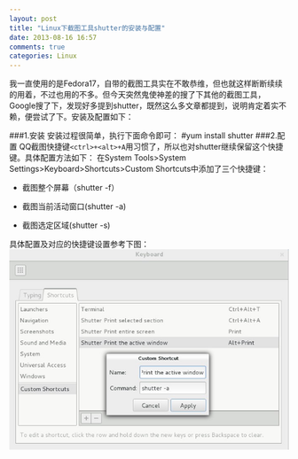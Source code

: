 ```yaml
---
layout: post
title: "Linux下截图工具shutter的安装与配置"
date: 2013-08-16 16:57
comments: true
categories: Linux
---
```

我一直使用的是Fedora17，自带的截图工具实在不敢恭维，但也就这样断断续续的用着，不过也用的不多。但今天突然鬼使神差的搜了下其他的截图工具，Google搜了下，发现好多提到shutter，既然这么多文章都提到，说明肯定着实不赖，便尝试了下。安装及配置如下：

###1.安装
安装过程很简单，执行下面命令即可：
	#yum install shutter
###2.配置
QQ截图快捷键`<ctrl>+<alt>+A`用习惯了，所以也对shutter继续保留这个快捷键。具体配置方法如下：
在System Tools>System Settings>Keyboard>Shortcuts>Custom Shortcuts中添加了三个快捷键：

- 截图整个屏幕（shutter -f）

- 截图当前活动窗口(shutter -a)

- 截图选定区域(shutter -s)
	
具体配置及对应的快捷键设置参考下图：
![](/images/shutter-config.jpg)
